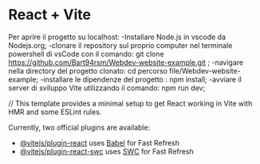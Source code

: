 # React + Vite
Per aprire il progetto su localhost:
-Installare Node.js in vscode da Nodejs.org;
-clonare il repository sul proprio computer nel terminale powershell di vsCode con il comando: git clone https://github.com/Bart94rsm/Webdev-website-example.git ;
-navigare nella directory del progetto clonato: cd percorso file/Webdev-website-example;
-installare le dipendenze del progetto : npm install;
-avviare il server di sviluppo Vite utilizzando il comando: npm run dev;

//
This template provides a minimal setup to get React working in Vite with HMR and some ESLint rules.

Currently, two official plugins are available:

- [@vitejs/plugin-react](https://github.com/vitejs/vite-plugin-react/blob/main/packages/plugin-react/README.md) uses [Babel](https://babeljs.io/) for Fast Refresh
- [@vitejs/plugin-react-swc](https://github.com/vitejs/vite-plugin-react-swc) uses [SWC](https://swc.rs/) for Fast Refresh
